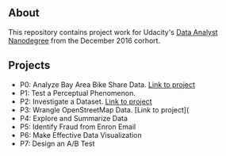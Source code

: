 ## About
This repository contains project work for Udacity's [Data Analyst Nanodegree](https://www.udacity.com/course/data-analyst-nanodegree--nd002) from the December 2016 corhort.

## Projects
* P0: Analyze Bay Area Bike Share Data. [Link to project](http://nbviewer.jupyter.org/gist/susanli2016/405af0714d9f041ffb0f9e603ca97aaa)
* P1: Test a Perceptual Phenomenon. 
* P2: Investigate a Dataset. [Link to project](http://nbviewer.jupyter.org/gist/susanli2016/9af7d831b3055de89db4a37ada02e1d8)
* P3: Wrangle OpenStreetMap Data. [Link to project](
* P4: Explore and Summarize Data
* P5: Identify Fraud from Enron Email
* P6: Make Effective Data Visualization
* P7: Design an A/B Test
